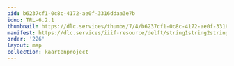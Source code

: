```yaml
---
pid: b6237cf1-0c8c-4172-ae0f-3316ddaa3e7b
idno: TRL-6.2.1
thumbnail: https://dlc.services/thumbs/7/4/b6237cf1-0c8c-4172-ae0f-3316ddaa3e7b/full/400,339/0/default.jpg
manifest: https://dlc.services/iiif-resource/delft/string1string2string3/kaartenproject-2007/TRL-6.2.1
order: '226'
layout: map
collection: kaartenproject
---
```

